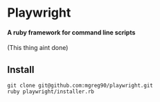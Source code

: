 # Playwright
#### A ruby framework for command line scripts
(This thing aint done)

## Install
```shell
git clone git@github.com:mgreg90/playwright.git
ruby playwright/installer.rb
```